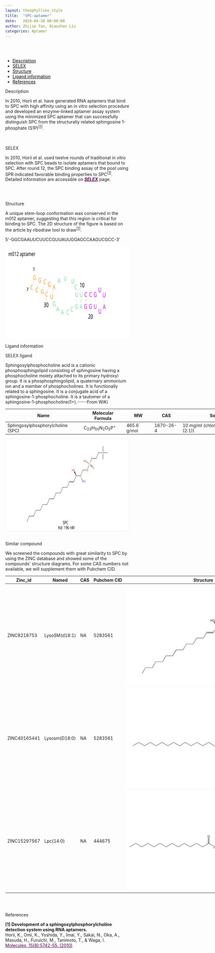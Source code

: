 ```yaml
---
layout: theophylline_style
title:  "SPC-aptamer"
date:   2024-04-30 00:00:00
author: Zhijie Tan, Qiaozhen Liu
categories: Aptamer
---
```

<html>
<head>
  <style>
    /* 按钮容器样式 */
    .button-container {
      display: flex;
      justify-content: left;
      align-items: center;
      height: 50px;
    }
    /* 按钮样式 */
    .button {
      display: block;
      padding: 10px;
      font-size:24px;
      margin-right: 10px;
      text-align: center;
      background-color: #ffffff;
      color: #520049;
      text-decoration: none;
      border: 1px solid #520049;
      border-radius: 5px;
    }
    /* 鼠标悬停样式 */
    .button:hover {
      background-color: #c9c5c5;
      cursor: pointer;
    }
  </style>
</head>
</html>

<html lang="zh-cn">
<head>
<meta charset="utf-8"> 
<style>
  

</style>
</head>
<br>
<br>


<div class="side-nav">
<ul>
    <div class="side-nav-item"><li><a href="#description" style="color: #000000;">Description</a></li></div>
    <div class="side-nav-item"><li><a href="#SELEX" style="color: #000000;">SELEX</a></li></div>
    <div class="side-nav-item"><li><a href="#Structure" style="color: #000000;">Structure</a></li></div>
    <div class="side-nav-item"><li><a href="#ligand-recognition" style="color: #000000;">Ligand information</a></li></div>
    <div class="side-nav-item"><li><a href="#references" style="color: #000000;">References</a></li></div>
    </ul>
</div>



<font><p class="header_box" id="description">Description</p></font>
<font>In 2010, Horii et al. have generated RNA aptamers that bind to SPC with high affinity using an in vitro selection procedure and developed an enzyme-linked aptamer assay system using the minimized SPC aptamer that can successfully distinguish SPC from the structurally related sphingosine 1-phosphate (S1P)<sup>[<a href="#ref1" style="color:#520049">1</a>]</sup>.<br></font>
<br>
<br>


<p class="header_box" id="SELEX">SELEX</p>
<p>In 2010, Horii et al. used twelve rounds of traditional in vitro selection with SPC beads to isolate aptamers that bound to SPC. After round 12, the SPC binding assay of the pool using SPR indicated favorable binding properties to SPC<sup>[<a href="#ref1" style="color:#520049">1</a>]</sup>.<br>
Detailed information are accessible on <a href="{{ site.url }}{{ site.baseurl }}/SELEX" target="_blank" style="color:#520049"><b><i>SELEX</i></b></a> page.</p>
<br>
<br>


<p class="header_box" id="Structure">Structure</p>
<font>A unique stem-loop conformation was conserved in the m012 aptamer, suggesting that this region is critical for binding to SPC. The 2D structure of the figure is based on the article by ribodraw tool to draw<sup>[<a href="#ref1" style="color:#520049">1</a>]</sup>.<br></font>
<font><p>5'-GGCGAAUUCUUCCGUUAUUGGAGCCAAGUCGCC-3'</p></font>
<img src="/images/2D/SPC_aptamer_2D.svg" alt="drawing" style="width:800px;height:300px;display:block;margin:0 auto;border-radius:0;" class="img-responsive">
<div style="display: flex; justify-content: center;"></div>



<font ><p class="header_box" id="ligand-recognition">Ligand information</p></font>  

<p class="blowheader_box">SELEX ligand</p>
<p>Sphingosylphosphocholine acid is a cationic phosphosphingolipid consisting of sphingosine having a phosphocholine moiety attached to its primary hydroxyl group. It is a phosphosphingolipid, a quaternary ammonium ion and a member of phosphocholines. It is functionally related to a sphingosine. It is a conjugate acid of a sphingosine-1-phosphocholine. It is a tautomer of a sphingosine-1-phosphocholine(1+).-----From WiKi</p>
<table class="table table-bordered" style="table-layout:fixed;width:1000px;margin-left:auto;margin-right:auto;" >
  <thead>
      <tr>
        <th onclick="sortTable(0)">Name</th>
        <th onclick="sortTable(1)">Molecular Formula</th>
        <th onclick="sortTable(2)">MW</th>
        <th onclick="sortTable(3)">CAS</th>
        <th onclick="sortTable(4)">Solubility</th>
        <th onclick="sortTable(5)">PubChem</th>
        <th onclick="sortTable(6)">MCE</th>
      </tr>
  </thead>
    <tbody>
      <tr>
        <td name="td0">Sphingosylphosphorylcholine (SPC)</td>
        <td name="td1">C<sub>23</sub>H<sub>50</sub>N<sub>2</sub>O<sub>5</sub>P<sup>+</sup></td>
        <td name="td2">465.6 g/mol</td>
        <td name="td3">1670-26-4</td>
        <td name="td4">10 mg/ml (chloroform/methanol (2:1))</td>
        <td name="td5"><a href="https://pubchem.ncbi.nlm.nih.gov/compound/5280613" target="_blank" style="color:#520049"><b>5280613</b></a></td>
        <td name="td6"><a href="https://www.medchemexpress.cn/sphingosylphosphorylcholine.html" target="_blank" style="color:#520049"><b>HY-132187</b></a></td>
      </tr>
	  </tbody>
  </table>
<div style="display: flex; justify-content: center;"></div>
<img src="/images/SELEX_ligand/SPC_SELEX_ligand.svg" alt="drawing" style="width:1000px;height:300px;border:solid 1px #efefef;display:block;margin:0 auto;border-radius:0;" class="img-responsive">
<br>



<p class="blowheader_box">Similar compound</p>                    
<font><p>We screened the compounds with great similarity to SPC by using the ZINC database and showed some of the compounds' structure diagrams. For some CAS numbers not available, we will supplement them with Pubchem CID.</p></font>
<table class="table table-bordered" style="table-layout:fixed;width:1000px;margin-left:auto;margin-right:auto;" >
  <thead>
      <tr>
        <th onclick="sortTable(1)">Zinc_id</th>
        <th onclick="sortTable(2)">Named</th>
        <th onclick="sortTable(3)">CAS</th>
        <th onclick="sortTable(4)">Pubchem CID</th>
        <th onclick="sortTable(5)">Structure</th>
      </tr>
  </thead>
    <tbody>
      <tr>
        <td name="td1">ZINC8218753</td>
        <td name="td2">LysoSM(d18:1)</td>
        <td name="td3">NA</td>
        <td name="td4">5283561</td>
        <td name="td5"><img src="/images/Similar_compound/SPC_Simi_compound1.svg" alt="drawing" style="width:500px"  px="" /></td>
      </tr>
      <tr>
        <td name="td1">ZINC40165441</td>
        <td name="td2">Lysosm(D18:0)</td>
        <td name="td3">NA</td>
        <td name="td4">5283561</td>
        <td name="td5"><img src="/images/Similar_compound/SPC_Simi_compound2.svg" alt="drawing" style="width:500px"  px="" /></td>
      </tr>
      <tr>
        <td name="td1">ZINC15297567</td>
        <td name="td2">Lpc(14:0)</td>
        <td name="td3">NA</td>
        <td name="td4">444675</td>
        <td name="td5"><img src="/images/Similar_compound/SPC_Simi_compound3.svg" alt="drawing" style="width:500px"  px="" /></td>
      </tr>
	  </tbody>
  </table>
<br>
<br>
                 
<p class="header_box" id="references">References</p>
                
<a id="ref1"></a><font><strong>[1] Development of a sphingosylphosphorylcholine detection system using RNA aptamers.</strong></font><br />
Horii, K., Omi, K., Yoshida, Y., Imai, Y., Sakai, N., Oka, A., Masuda, H., Furuichi, M., Tanimoto, T., & Waga, I.<br />
<a href="https://pubmed.ncbi.nlm.nih.gov/20729797/" target="_blank" style="color:#520049">Molecules, 15(8):5742-55. (2010)</a>
<br/>



<html lang="en">
    <head>
      <meta charset="utf-8" />
      <meta name="viewport" content="width=device-width, user-scalable=no, minimum-scale=1.0, maximum-scale=1.0">
      <meta http-equiv="X-UA-Compatible" content="IE=edge">
      <!-- Molstar CSS & JS -->
      <link rel="stylesheet" type="text/css" href="https://www.ebi.ac.uk/pdbe/pdb-component-library/css/pdbe-molstar-1.2.1.css">
      <script src="/js/mol/pdbe-molstar-plugin.js"></script>
        <style>
          * {
              margin: 0;
              padding: 0;
              box-sizing: border-box;
          }
          .msp-plugin ::-webkit-scrollbar-thumb {
              background-color: #474748  !important;
          }
          .msp-plugin .msp-layout-standard {
              border: 1px solid #efefef;
          }
          .viewerSection1 {
            padding-top: 0px;
          }
          .controlsSection1 {
            width: 300px;
              display: flex;
              float:left;
              padding: 0px 0 0 0;
              height:25px;
            }
            .controlBox1 {
              border: 0px solid lightgray;
              padding: 0px;
              margin-bottom: 0px;
            }
          #myViewer1{
            float:left;
            width:500px;
            height: 500px;
            position:relative;
          }
        </style>
    </head>
    <script>
      var viewerInstance1 = new PDBeMolstarPlugin();
      var options1 = {
        customData:{
        url:'/pdbfiles/1RAW-3D.pdb',
        format: 'pdb'},
        expanded: false,
        hideControls: true,
        bgColor: {r:255, g:255, b:255},
        }
      var viewerContainer1 = document.getElementById('myViewer1');
      viewerInstance1.render(viewerContainer1, options1);
  window.addEventListener('load', function() {
    var colorSelectionButton1 = document.querySelector('.controlsSection1 button');
    colorSelectionButton1.click();
  });
    </script>
    </html>
